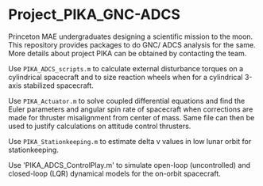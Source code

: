 # Project_PIKA_GNC-ADCS
Princeton MAE undergraduates designing a scientific mission to the moon. This repository provides packages to do GNC/ ADCS analysis for the same. More details about project PIKA can be obtained by contacting the team. 

Use `PIKA_ADCS_scripts.m` to calculate external disturbance torques on a cylindrical spacecraft and to size reaction wheels when for a cylindrical 3-axis stabilized spacecraft. 

Use `PIKA_Actuator.m` to solve coupled differential equations and find the Euler parameters and angular spin rate of spacecraft when corrections are made for thruster misalignment from center of mass. Same file can then be used to justify calculations on attitude control thrusters. 

Use `PIKA_Stationkeeping.m` to estimate delta v values in low lunar orbit for stationkeeping. 

Use 'PIKA_ADCS_ControlPlay.m' to simulate open-loop (uncontrolled) and closed-loop (LQR) dynamical models for the on-orbit spacecraft.
